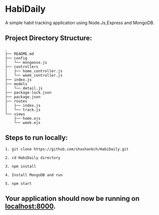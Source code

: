 # HabiDaily

A simple habit tracking application using Node.Js,Express and MongoDB.

## Project Directory Structure:

```
.
├── README.md
├── config
│   └── mongoose.js
├── controllers
│   ├── home_controller.js
│   └── week_controller.js
├── index.js
├── models
│   └── detail.js
├── package-lock.json
├── package.json
├── routes
│   ├── index.js
│   └── track.js
└── views
    ├── home.ejs
    └── week.ejs
```

## Steps to run locally:

```
1. git clone https://github.com/shashankch/HabiDaily.git
```

```
2. cd HabiDaily directory
```

```
3. npm install
```

```
4. Install MongoDB and run
```

```
5. npm start
```

## Your application should now be running on [localhost:8000](https://github.com/shashankch).
